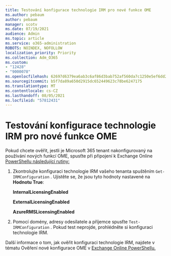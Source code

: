 ```yaml
---
title: Testování konfigurace technologie IRM pro nové funkce OME
ms.author: pebaum
author: pebaum
manager: scotv
ms.date: 07/19/2021
audience: Admin
ms.topic: article
ms.service: o365-administration
ROBOTS: NOINDEX, NOFOLLOW
localization_priority: Priority
ms.collection: Adm_O365
ms.custom:
- "12428"
- "9000078"
ms.openlocfilehash: 62697d6379ea6ab3c6af86d3bab752af560da7c1250e5ef6dd2a3eae8023a05e
ms.sourcegitcommit: b5f7da89a650d2915dc652449623c78be6247175
ms.translationtype: MT
ms.contentlocale: cs-CZ
ms.lasthandoff: 08/05/2021
ms.locfileid: "57812431"
---
```

# <a name="test-irm-configuration-for-new-ome-capabilities"></a>Testování konfigurace technologie IRM pro nové funkce OME

Pokud chcete ověřit, jestli je Microsoft 365 tenant nakonfigurovaný na používání nových funkcí OME, spusťte při připojení k Exchange Online [PowerShellu následující rutiny:](/powershell/exchange/exchange-online-powershell)


1. Zkontrolujte konfiguraci technologie IRM vašeho tenanta spuštěním `Get-IRMConfiguration` . Ujistěte se, že jsou tyto hodnoty nastavené na **Hodnotu True**:
    
    **InternalLicensingEnabled**
    
    **ExternalLicensingEnabled**
    
    **AzureRMSLicensingEnabled**

2. Pomocí domény, adresy odesílatele a příjemce spusťte `Test-IRMConfiguration` . Pokud test neprojde, prohlédněte si konfiguraci technologie IRM.

Další informace o tom, jak ověřit konfiguraci technologie IRM, najdete v tématu Ověření nové konfigurace OME v [Exchange Online PowerShellu.](/microsoft-365/compliance/set-up-new-message-encryption-capabilities#verify-new-ome-configuration-in-exchange-online-powershell)